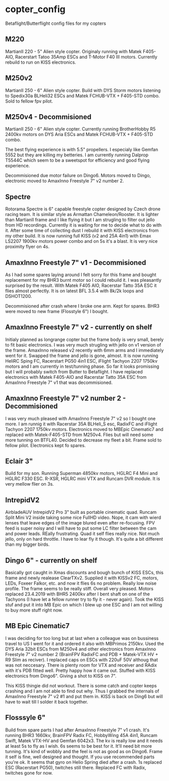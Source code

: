 # copter_config
Betaflight/Butterflight config files for my copters

## M220
MartianII 220 - 5" Alien style copter. Originaly running with Matek F405-AIO, Racerstart Tatoo 35Amp ESCs and T-Motor F40 III motors. Currently rebuild to run on KISS electronics.

## M250v2
MartianII 250 - 6" Alien style copter. Build with DYS Storm motors listening to Spedix30a BLHeli32 ESCs and Matek FCHUB-VTX + F405-STD combo. Sold to fellow fpv pilot.

## M250v4 - Decommisioned
MartianII 250 - 6" Alien style copter. Currently running BrotherHobby R5 2400kv motors  on DYS Aria ESCs and Matek FCHUB-VTX + F405-STD combo.

The best flying experience is with 5.5" propellers. I especialy like Gemfan 5552 but they are killing my betteries. I am currently running Dalprop T5544C which seem to be a sweetspot for efficiency and good flying experience.

Decommisioned due motor failure on Dingo6. Motors moved to Dingo, electronic moved to AmaxInno Freestyle 7" v2 number 2.

## Spectre
Rotorama Spectre is 6" capable freestyle copter designed by Czech drone racing team. It is similar style as Armattan Chameleon/Rooster. It is lighter than MartianII frame and I like flying it but I am strugling to filter out jello from HD recordings. Currently it is waiting for me to decide what to do with it.
After some time of collecting dust I rebuild it with KISS electronics from my other build. It is now running full KISS (v2 and 25A 4in1) with Emax LS2207 1900kv motors power combo and on 5s it's a blast. It is very nice proximity flyer on 4s.

## AmaxInno Freestyle 7" v1 - Decommisioned
As I had some spares laying around I felt sorry for this frame and bought replacement for my BHR3 burnt motor so I could rebuild it. I was pleasantly surprised by the result.
With Matek F405 AIO, Racerstar Tatto 35A ESC it flies almost perfectly. It is on latest BFL 3.5.4 with 8k/2k loops and DSHOT1200.

Decommisioned after crash where I broke one arm. Kept for spares. BHR3 were moved to new frame (Flosstyle 6") I bought.

## AmaxInno Freestyle 7" v2 - currently on shelf
Initialy planned as longrange copter but the frame body is very small, berely to fit basic electronics. I was very much strugling with jello on v1 version of the frame. AmaxInno released v2 recently with 6mm arms and I immediately went for it. Swapped the frame and jello is gone, almost.
It is now running HeliRC Sping FC, Racerstart PG50 4in1 ESC, iFlight Tachyon 2207 1750kv motors and I am currently in test/tunning phase. So far it looks promissing but I will probably switch from Butter to Betaflight.
I have replaced electronics with Matek F405-AIO and Racerstar Tatto 35A ESC from AmaxInno Freestyle 7" v1 that was decommisioned.

## AmaxInno Freestyle 7" v2 number 2 - Decommisioned
I was very much pleased with AmaxInno Freestyle 7" v2 so I bought one more. I am runnig it with Racerstar 35A BLHeli_S esc, RadixFC and iFlight Tachyon 2207 1750kv motors.
Electronics moved to MBEpic Cinematic7 and replaced with Matek-F405-STD from M250v4. Flies but will need some more tunning on BTFL40.
Decided to decrease my fleet a bit. Frame sold to fellow pilot. Electronics kept fo spares.

## Eclair 3"
Build for my son. Running Superman 4850kv motors, HGLRC F4 Mini and HGLRC F330 ESC. R-XSR, HGLRC mini VTX and Runcam DVR module. It is very mellow flier on 3s.

## IntrepidV2
AirbladeAUV IntrepidV2 Pro 3" built as portable cinematic quad. Runcam Split Mini V2 inside taking some nice FullHD video. Nope, it cam with wierd lenses that leave edges of the image blured even after re-focusing. FPV feed is super noisy and I will have to put some LC filter between the cam and power leads. REally frustrating.
Quad it self flies really nice. Not much jello, only on hard throttle. I have to lear fly it though. It's quite a bit different than my bigger birds.

## Dingo 6" - currently on shelf
Basically got caught in Xmas discounts and bough bunch of KISS ESCs, this frame and newly realease ClearTXv2. Supplied it with KISSv2 FC, motors, LEDs, Foxeer Falkor, etc. and now it flies 6s no problem.
Really low noise profile. The frame seems to be really stiff. Overall very pleased.
Motors replaced 23.4.2019 with BHR5 2400kv after I bent shaft on one of the Tachyons (I have let a fellow runner try to fly it - never again).
Took the KISS stuf and put it into MB Epic on which I blew up one ESC and I am not willing to buy more stuff right now.

## MB Epic Cinematic7
I was deciding for too long but at last when a colleague was on bussiness travel to US I went for it and ordered it also with MBPrimos 2150kv.
Used the DYS Aria 32bit ESCs from M250v4 and other electronics from AmaxInno Freestyle 7" v2 number 2 (BrainFPV RadixFC and PDB + Matek-VTX HV + R9 Slim as reciver).
I replaced caps on ESCs with 220uF 50V althoug that was not neccesary. There is plenty room for VTX and receiver and RAdix with it's PDB fitted well. Pretty happy how it came out.
Stuffed with KISS electronics from Dingo6". Giving a shot to KISS on 7".

This KISS thingie did not workout. There is some catch and copter keeps crashing and I am not able to find out why. Thus I grabbed the internals of AmaxInno Freestyle 7" v2 #1 and put them in. KISS is back on Ding6 but will have to wait till I solder it back together.

## Flosssyle 6"
Build from spare parts I had after AmaxInno Freestyle 7" v1 crash. It's running BHR3 1660kv, BrainFPV Radix FC, HobbyWing 45A 4in1, Runcam Swift, Matek VTX-HV and Gemfan 6042x3. The kv is really low and it needs at least 5s to fly as I wish. 6s seems to be best for it. It'll need bit more tunning. It's kind of wobbly and the feel is not as good as on Dingo6. Frame it self is fine, well designed and thought. If you use recommended parts you're ok.
It seems that gyro on Helio Spring died after a crash. 1s replaced ESC (Racerstart PG50), twitches still there. Replaced FC with Radix, twitches gone for now.
